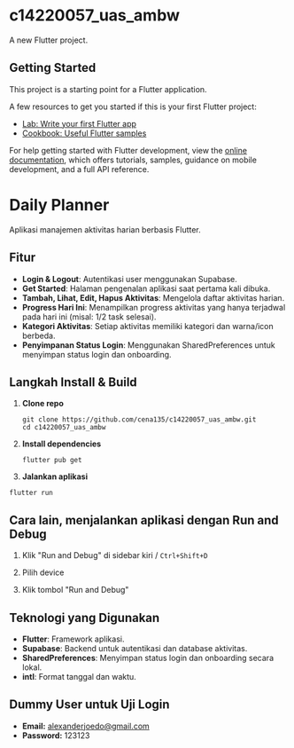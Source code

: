 # c14220057_uas_ambw

A new Flutter project.

## Getting Started

This project is a starting point for a Flutter application.

A few resources to get you started if this is your first Flutter project:

- [Lab: Write your first Flutter app](https://docs.flutter.dev/get-started/codelab)
- [Cookbook: Useful Flutter samples](https://docs.flutter.dev/cookbook)

For help getting started with Flutter development, view the
[online documentation](https://docs.flutter.dev/), which offers tutorials,
samples, guidance on mobile development, and a full API reference.

# Daily Planner

Aplikasi manajemen aktivitas harian berbasis Flutter.

## Fitur

- **Login & Logout**: Autentikasi user menggunakan Supabase.
- **Get Started**: Halaman pengenalan aplikasi saat pertama kali dibuka.
- **Tambah, Lihat, Edit, Hapus Aktivitas**: Mengelola daftar aktivitas harian.
- **Progress Hari Ini**: Menampilkan progress aktivitas yang hanya terjadwal pada hari ini (misal: 1/2 task selesai).
- **Kategori Aktivitas**: Setiap aktivitas memiliki kategori dan warna/icon berbeda.
- **Penyimpanan Status Login**: Menggunakan SharedPreferences untuk menyimpan status login dan onboarding.

## Langkah Install & Build

1. **Clone repo**
   ```
   git clone https://github.com/cena135/c14220057_uas_ambw.git
   cd c14220057_uas_ambw
   ```

2. **Install dependencies**
   ```
   flutter pub get
   ```

3. **Jalankan aplikasi**
```
flutter run
```

## Cara lain, menjalankan aplikasi dengan Run and Debug

1. Klik "Run and Debug" di sidebar kiri / `Ctrl+Shift+D`

2. Pilih device

3. Klik tombol "Run and Debug"

## Teknologi yang Digunakan

- **Flutter**: Framework aplikasi.
- **Supabase**: Backend untuk autentikasi dan database aktivitas.
- **SharedPreferences**: Menyimpan status login dan onboarding secara lokal.
- **intl**: Format tanggal dan waktu.

## Dummy User untuk Uji Login

- **Email:** alexanderjoedo@gmail.com
- **Password:** 123123